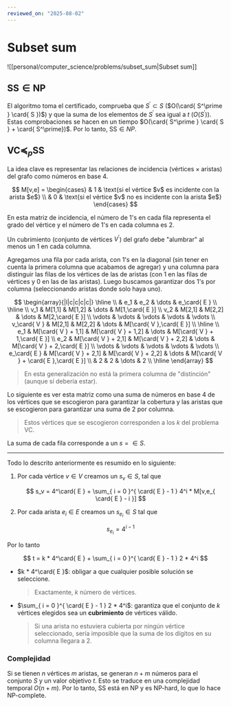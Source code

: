 ```yaml
---
reviewed_on: "2025-08-02"
---
```


# Subset sum

![[personal/computer_science/problems/subset_sum|Subset sum]]

## $\text{SS} \in \mathrm{NP}$

El algoritmo toma el certificado, comprueba que $S^\prime \subset S$ ($O(\card{ S^\prime } \card{ S })$) y que la suma de los elementos de $S^\prime$ sea igual a $t$ ($O(S^\prime)$). Estas comprobaciones se hacen en un tiempo $O(\card{ S^\prime } \card{ S } + \card{ S^\prime})$. Por lo tanto, $\text{SS} \in NP$.

## $\text{VC} \preceq_p \text{SS}$

La idea clave es representar las relaciones de incidencia ($\text{vértices} \times \text{aristas}$) del grafo como números en base $4$.

$$
M[v,e] = \begin{cases}
	& 1 & \text{si el vértice $v$ es incidente con la arista $e$} \\
	& 0 & \text{si el vértice $v$ no es incidente con la arista $e$}
	\end{cases}
$$

En esta matriz de incidencia, el número de $1$'s en cada fila representa el grado del vértice y el número de $1$'s en cada columna es $2$.

Un cubrimiento (conjunto de vértices $V^\prime$) del grafo debe "alumbrar" al menos un $1$ en cada columna.

Agregamos una fila por cada arista, con $1$'s en la diagonal (sin tener en cuenta la primera columna que acabamos de agregar) y una columna para distinguir las filas de los vértices de las de aristas (con $1$ en las filas de vértices y $0$ en las de las aristas). Luego buscamos garantizar dos $1$'s por columna (seleccionando aristas donde solo haya uno).

$$
\begin{array}{|l|c|c|c|c|}
	\hline \\
	             & e_1    & e_2    & \dots  & e_\card{ E } \\
	\hline \\
	v_1          & M[1,1]              & M[1,2]                       & \dots  & M[1,\card{ E }] \\
	v_2          & M[2,1]              & M[2,2]              & \dots  & M[2,\card{ E }] \\
	\vdots       & \vdots              & \vdots              & \vdots & \vdots \\
	v_\card{ V } & M[2,1]              & M[2,2]              & \dots  & M[\card{ V },\card{ E }] \\
	\hline \\
	e_1          & M[\card{ V } + 1,1] & M[\card{ V } + 1,2] & \dots  & M[\card{ V } + 1,\card{ E }] \\
	e_2          & M[\card{ V } + 2,1] & M[\card{ V } + 2,2] & \dots  & M[\card{ V } + 2,\card{ E }] \\
	\vdots       & \vdots              & \vdots              & \vdots & \vdots \\
	e_\card{ E } & M[\card{ V } + 2,1] & M[\card{ V } + 2,2] & \dots  & M[\card{ V } + \card{ E },\card{ E }] \\
	             & 2                   & 2                   & \dots  & 2 \\
	\hline
\end{array}
$$

> En esta generalización no está la primera columna de "distinción" (aunque sí debería estar).

Lo siguiente es ver esta matriz como una suma de números en base $4$ de los vértices que se escogieron para garantizar la cobertura y las aristas que se escogieron para garantizar una suma de $2$ por columna.

> Estos vértices que se escogieron corresponden a los $k$ del problema VC.

La suma de cada fila corresponde a un $s =  \in S$.

---

Todo lo descrito anteriormente es resumido en lo siguiente:

1. Por cada vértice $v \in V$ creamos un $s_v \in S$, tal que

	$$
	s_v = 4^\card{ E } + \sum_{ i = 0 }^{ \card{ E } - 1 } 4^i * M[v,e_{ \card{ E } - i }]
	$$

2. Por cada arista $e_i \in E$ creamos un $s_{ e_i } \in S$ tal que

	$$
	s_{ e_i } = 4^{ i - 1}
	$$

Por lo tanto

$$
t = k * 4^\card{ E } + \sum_{ i = 0 }^{ \card{ E } - 1 } 2 * 4^i
$$

- $k * 4^\card{ E }$: obligar a que cualquier posible solución se seleccione.

	> Exactamente, $k$ número de vértices.

- $\sum_{ i = 0 }^{ \card{ E } - 1 } 2 * 4^i$: garantiza que el conjunto de $k$ vértices elegidos sea un **cubrimiento** de vértices válido.

	> Si una arista no estuviera cubierta por ningún vértice seleccionado, sería imposible que la suma de los dígitos en su columna llegara a $2$.

### Complejidad

Si se tienen $n$ vértices $m$ aristas, se generan $n + m$ números para el conjunto $S$ y un valor objetivo $t$. Esto se traduce en una complejidad temporal $O(n + m)$. Por lo tanto, $\text{SS}$ está en $\mathrm{NP}$ y es $\mathrm{NP}\text{-hard}$, lo que lo hace $\mathrm{NP}\text{-complete}$.
